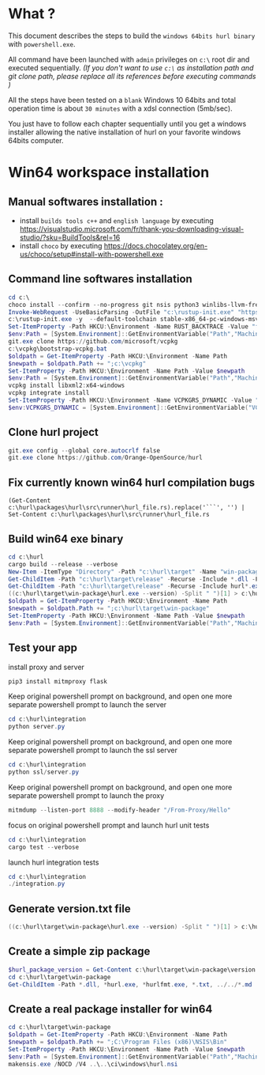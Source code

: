 # What ?

This document describes the steps to build the `windows 64bits hurl binary` with `powershell.exe`.

All command have been launched with `admin` privileges on `c:\` root dir and executed sequentially. *(If you don't want to use `c:\` as installation path and git clone path, please replace all its references before executing commands )*

All the steps have been tested on a `blank` Windows 10 64bits and total operation time is about `30 minutes` with a xdsl connection (5mb/sec). 

You just have to follow each chapter sequentially until you get a windows installer allowing the native installation of hurl on your favorite windows 64bits computer.

# Win64 workspace installation

## Manual softwares installation :

- install `builds tools c++` and `english language` by executing https://visualstudio.microsoft.com/fr/thank-you-downloading-visual-studio/?sku=BuildTools&rel=16
- install `choco` by executing https://docs.chocolatey.org/en-us/choco/setup#install-with-powershell.exe

## Command line softwares installation

```powershell
cd c:\
choco install --confirm --no-progress git nsis python3 winlibs-llvm-free nsis
Invoke-WebRequest -UseBasicParsing -OutFile "c:\rustup-init.exe" "https://static.rust-lang.org/rustup/dist/i686-pc-windows-gnu/rustup-init.exe"
c:\rustup-init.exe -y  --default-toolchain stable-x86_64-pc-windows-msvc
Set-ItemProperty -Path HKCU:\Environment -Name RUST_BACKTRACE -Value "full"
$env:Path = [System.Environment]::GetEnvironmentVariable("Path","Machine") + ";" + [System.Environment]::GetEnvironmentVariable("Path","User") 
git.exe clone https://github.com/microsoft/vcpkg
c:\vcpkg\bootstrap-vcpkg.bat
$oldpath = Get-ItemProperty -Path HKCU:\Environment -Name Path
$newpath = $oldpath.Path += ";c:\vcpkg"
Set-ItemProperty -Path HKCU:\Environment -Name Path -Value $newpath
$env:Path = [System.Environment]::GetEnvironmentVariable("Path","Machine") + ";" + [System.Environment]::GetEnvironmentVariable("Path","User") 
vcpkg install libxml2:x64-windows
vcpkg integrate install
Set-ItemProperty -Path HKCU:\Environment -Name VCPKGRS_DYNAMIC -Value "1"
$env:VCPKGRS_DYNAMIC = [System.Environment]::GetEnvironmentVariable("VCPKGRS_DYNAMIC","User")
```

## Clone hurl project

```powershell
git.exe config --global core.autocrlf false
git.exe clone https://github.com/Orange-OpenSource/hurl
```

## Fix currently known win64 hurl compilation bugs

```
(Get-Content c:\hurl\packages\hurl\src\runner\hurl_file.rs).replace('```', '') | Set-Content c:\hurl\packages\hurl\src\runner\hurl_file.rs
```

## Build win64 exe binary

```powershell
cd c:\hurl
cargo build --release --verbose
New-Item -ItemType "Directory" -Path "c:\hurl\target" -Name "win-package"
Get-ChildItem -Path "c:\hurl\target\release" -Recurse -Include *.dll -File | Copy-Item -Destination "c:\hurl\target\win-package"
Get-ChildItem -Path "c:\hurl\target\release" -Recurse -Include hurl*.exe -File | Copy-Item -Destination "c:\hurl\target\win-package"
((c:\hurl\target\win-package\hurl.exe --version) -Split " ")[1] > c:\hurl\target\win-package\version.txt
$oldpath = Get-ItemProperty -Path HKCU:\Environment -Name Path
$newpath = $oldpath.Path += ";c:\hurl\target\win-package"
Set-ItemProperty -Path HKCU:\Environment -Name Path -Value $newpath
$env:Path = [System.Environment]::GetEnvironmentVariable("Path","Machine") + ";" + [System.Environment]::GetEnvironmentVariable("Path","User")
```

## Test your app

install proxy and server

```powershell
pip3 install mitmproxy flask
```

Keep original powershell prompt on background, and open one more separate powershell prompt to launch the server

```powershell
cd c:\hurl\integration
python server.py
```

Keep original powershell prompt on background, and open one more separate powershell prompt to launch the ssl server

```powershell
cd c:\hurl\integration
python ssl/server.py
```


Keep original powershell prompt on background, and open one more separate powershell prompt to launch the proxy

```powershell
mitmdump --listen-port 8888 --modify-header "/From-Proxy/Hello"
```

focus on original powershell prompt and launch hurl unit tests

```powershell
cd c:\hurl\integration
cargo test --verbose
```

launch hurl integration tests

```powershell
cd c:\hurl\integration
./integration.py
```

## Generate version.txt file

```powershell
((c:\hurl\target\win-package\hurl.exe --version) -Split " ")[1] > c:\hurl\target\win-package\version.txt
```

## Create a simple zip package

```powershell
$hurl_package_version = Get-Content c:\hurl\target\win-package\version.txt
cd c:\hurl\target\win-package
Get-ChildItem -Path *.dll, *hurl.exe, *hurlfmt.exe, *.txt, ../../*.md  -Exclude hex_literal* | Compress-Archive -DestinationPath hurl-${hurl_package_version}-win64.zip
```

## Create a real package installer for win64

```powershell
cd c:\hurl\target\win-package
$oldpath = Get-ItemProperty -Path HKCU:\Environment -Name Path
$newpath = $oldpath.Path += ";C:\Program Files (x86)\NSIS\Bin"
Set-ItemProperty -Path HKCU:\Environment -Name Path -Value $newpath
$env:Path = [System.Environment]::GetEnvironmentVariable("Path","Machine") + ";" + [System.Environment]::GetEnvironmentVariable("Path","User") 
makensis.exe /NOCD /V4 ..\..\ci\windows\hurl.nsi
```
